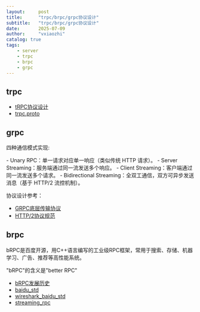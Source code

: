 ```yaml
---
layout:     post
title:      "trpc/brpc/grpc协议设计"
subtitle:   "trpc/brpc/grpc协议设计"
date:       2025-07-09
author:     "vxiaozhi"
catalog: true
tags:
    - server
    - trpc
    - brpc
    - grpc
---
```


## trpc

- [tRPC协议设计](https://github.com/trpc-group/trpc/blob/main/docs/zh/trpc_protocol_design.md)
- [trpc.proto](https://github.com/trpc-group/trpc/blob/main/trpc/trpc.proto)

## grpc

四种通信模式实现​​:

​- ​Unary RPC​​：单一请求对应单一响应（类似传统 HTTP 请求）。
​​- Server Streaming​​：服务端通过同一流发送多个响应。
​​- Client Streaming​​：客户端通过同一流发送多个请求。
​​- Bidirectional Streaming​​：全双工通信，双方可异步发送消息（基于 HTTP/2 流控机制）。

协议设计参考：
- [GRPC底层传输协议](https://wbice.cn/article/GRPC%E5%BA%95%E5%B1%82%E4%BC%A0%E8%BE%93%E5%8D%8F%E8%AE%AE.html)
- [HTTP/2协议规范](https://httpwg.org/specs/rfc9113.html)

## brpc

bRPC是百度开源，用C++语言编写的工业级RPC框架，常用于搜索、存储、机器学习、广告、推荐等高性能系统。

"bRPC"的含义是"better RPC"

- [bRPC发展历史](https://gist.github.com/baymaxium/fe6b83bab082d3f640fd12f9c610cdf0)
- [baidu_std](https://github.com/apache/brpc/blob/master/docs/cn/baidu_std.md)
- [wireshark_baidu_std](https://github.com/apache/brpc/blob/master/docs/cn/wireshark_baidu_std.md)
- [streaming_rpc](https://github.com/apache/brpc/blob/master/docs/cn/streaming_rpc.md)

